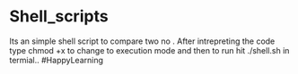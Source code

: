 # Shell_scripts
Its an simple shell script to compare two no . After intrepreting the code type chmod +x to change to execution mode and then to run hit ./shell.sh in termial..
#HappyLearning
